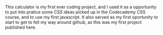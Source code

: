 This calculator is my first ever coding project, and I used it as a opportunity to put into pratice some CSS ideas picked up in the Codecademy CSS course, and to use my first javascript. It also served as my first oportunity to start to get to fell my way around github, as this was my first project published here.
